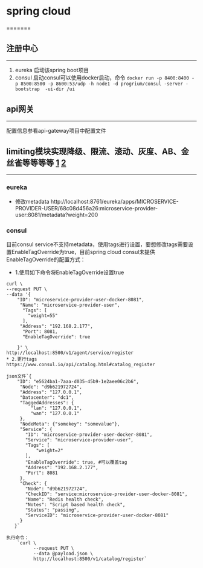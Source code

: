 # spring cloud 
=======
## 注册中心
---------
1. eureka
    启动该spring boot项目
2. consul
    启动consul可以使用docker启动，命令
    `docker run -p 8400:8400 -p 8500:8500 -p 8600:53/udp -h node1 -d progrium/consul -server -bootstrap  -ui-dir /ui`


## api网关
---------
配置信息参看api-gateway项目中配置文件

## limiting模块实现降级、限流、滚动、灰度、AB、金丝雀等等等等 [1](http://xujin.org/sc/sc-ribbon-demoted/) [2](http://www.jianshu.com/p/37ee1e84900a)
---------
### eureka
 - 修改metadata
    http://localhost:8761/eureka/apps/MICROSERVICE-PROVIDER-USER/68c08d456a26:microservice-provider-user:8081/metadata?weight=200

### consul
   目前consul service不支持metadata，使用tags进行设置，要想修改tags需要设置EnableTagOverride为true，目前spring cloud consul未提供EnableTagOverride的配置方式：
   * 1.使用如下命令将EnableTagOverride设置true
   
    curl \
    --request PUT \
    --data '{
        "ID": "microservice-provider-user-docker-8081",
         "Name": "microservice-provider-user",
		  "Tags": [
		    "weight=55"
		  ],
		 "Address": "192.168.2.177",
		  "Port": 8081,
		  "EnableTagOverride": true

		}' \
    http://localhost:8500/v1/agent/service/register
    * 2.更行tags
    https://www.consul.io/api/catalog.html#catalog_register
    
    json文件`{
        "ID": "e5624ba1-7aaa-d035-45b9-1e2aee06c2b6",
         "Node": "d9b621972724",
         "Address": "127.0.0.1",
         "Datacenter": "dc1",
         "TaggedAddresses": {
             "lan": "127.0.0.1",
             "wan": "127.0.0.1"
         },
         "NodeMeta": {"somekey": "somevalue"},
         "Service": {
           "ID": "microservice-provider-user-docker-8081",
           "Service": "microservice-provider-user",
           "Tags": [
               "weight=2"
           ],
           "EnableTagOverride": true, #可以覆盖tag
           "Address": "192.168.2.177",
           "Port": 8081
         },
         "Check": {
           "Node": "d9b621972724",
           "CheckID": "service:microservice-provider-user-docker-8081",
           "Name": "Redis health check",
           "Notes": "Script based health check",
           "Status": "passing",
           "ServiceID": "microservice-provider-user-docker-8081"
         }
       }`
       
    执行命令：
        `curl \
              --request PUT \
              --data @payload.json \
              http://localhost:8500/v1/catalog/register`
